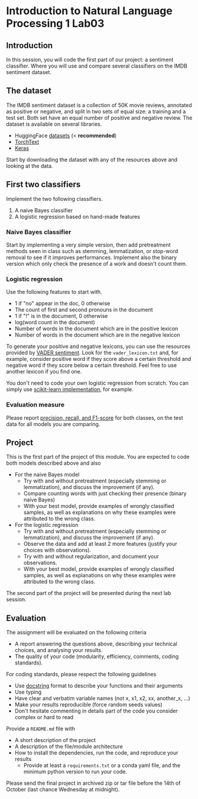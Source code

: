 # Introduction to Natural Language Processing 1 Lab03

## Introduction

In this session, you will code the first part of our project: a sentiment classifier. Where you will use and compare several classifiers on the IMDB sentiment dataset.

## The dataset

The IMDB sentiment dataset is a collection of 50K movie reviews, annotated as positive or negative, and split in two sets of equal size: a training and a test set. Both set have an equal number of positive and negative review. The dataset is available on several libraries.
* HuggingFace [datasets](https://huggingface.co/docs/datasets/) (< **recommended**)
* [TorchText](http://pytorch.org/text/master/datasets.html?highlight=imdb#torchtext.datasets.IMDB)
* [Keras](https://keras.io/api/datasets/imdb/)

Start by downloading the dataset with any of the resources above and looking at the data.

## First two classifiers

Implement the two following classifiers.
1. A naive Bayes classifier
2. A logistic regression based on hand-made features

### Naive Bayes classifier

Start by implementing a very simple version, then add pretreatment methods seen in class such as stemming, lemmatization, or stop-word removal to see if it improves performances. Implement also the binary version which only check the presence of a work and doesn't count them.

### Logistic regression

Use the following features to start with.
* 1 if "no" appear in the doc, 0 otherwise
* The count of first and second pronouns in the document
* 1 if "!" is in the document, 0 otherwise
* log(word count in the document)
* Number of words in the document which are in the positive lexicon
* Number of words in the document which are in the negative lexicon

To generate your positive and negative lexicons, you can use the resources provided by [VADER sentiment](https://github.com/cjhutto/vaderSentiment). Look for the `vader_lexicon.txt` and, for example, consider positive word if they score above a certain threshold and negative word if they score below a certain threshold. Feel free to use another lexicon if you find one.

You don't need to code your own logistic regression from scratch. You can simply use [scikit-learn implementation](https://scikit-learn.org/stable/modules/generated/sklearn.linear_model.LogisticRegression.html), for example.


### Evaluation measure

Please report [precision, recall, and F1-score](https://scikit-learn.org/stable/modules/generated/sklearn.metrics.precision_recall_fscore_support.html) for both classes, on the test data for all models you are comparing.


## Project

This is the first part of the project of this module. You are expected to code both models described above and also
* For the naive Bayes model
  * Try with and without pretreatment (especially stemming or lemmatization), and discuss the improvement (if any).
  * Compare counting words with just checking their presence (binary naive Bayes)
  * With your best model, provide examples of wrongly classified samples, as well as explanations on why these examples were attributed to the wrong class.
* For the logistic regression
  * Try with and without pretreatment (especially stemming or lemmatization), and discuss the improvement (if any).
  * Observe the data and add at least 2 more features (justify your choices with observations).
  * Try with and without regularization, and document your observations.
  * With your best model, provide examples of wrongly classified samples, as well as explanations on why these examples were attributed to the wrong class.
  
The second part of the project will be presented during the next lab session.

## Evaluation

The assignment will be evaluated on the following criteria

* A report answering the questions above, describing your technical choices, and analysing your results.
* The quality of your code (modularity, efficiency, comments, coding standards).

For coding standards, please respect the following guidelines
* Use [docstring](https://www.programiz.com/python-programming/docstrings) format to describe your functions and their arguments
* Use typing
* Have clear and verbatim variable names (not x, x1, x2, xx, another_x, ...)
* Make your results reproducible (force random seeds values)
* Don't hesitate commenting in details part of the code you consider complex or hard to read

Provide a `README.md` file with
* A short description of the project
* A description of the file/module architecture
* How to install the dependencies, run the code, and reproduce your results
  * Provide at least a `requirements.txt` or a conda yaml file, and the minimum python version to run your code.

Please send the final project in archived zip or tar file before the 14th of October (last chance Wednesday at midnight).